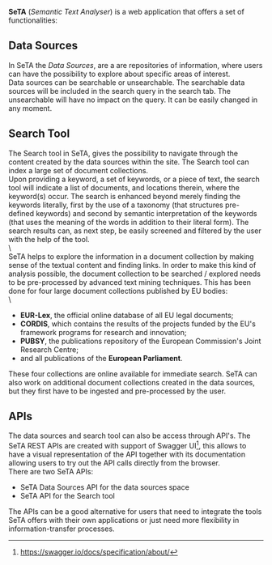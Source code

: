 
**SeTA** (*Semantic Text Analyser*) is a web application that offers a set of functionalities:

## Data Sources

In SeTA the  *Data Sources*, are a are repositories of information, where users can have the possibility to explore about specific areas of interest.                          
Data sources can be searchable or unsearchable.  The searchable data sources will be included in the search query in the search tab. The unsearchable will have no impact on the query. It can be easily changed in any moment. 

## Search Tool
The Search tool in SeTA, gives the possibility to navigate through the content created by the data sources within the site. The Search tool can index a large set of document collections.                  
Upon providing a keyword, a set of keywords, or a piece of text, the search tool will indicate a list of documents, and locations therein, where the keyword(s) occur. The search is enhanced beyond merely finding the keywords literally, first by the use of a taxonomy (that structures pre-defined keywords) and second by semantic interpretation of the keywords (that uses the meaning of the words in addition to their literal form). The search results can, as next step, be easily screened and filtered by the user with the help of the tool.       
\     
SeTA helps to explore the information in a document collection by making sense of the textual content and finding links.
In order to make this kind of analysis possible, the document collection to be searched / explored needs to be pre-processed by advanced text mining techniques. This has been done for four large document collections published by EU bodies:  
\       
- **EUR-Lex**, the official online database of all EU legal documents;      
- **CORDIS**, which contains the results of the projects funded by the EU's framework programs for research and innovation;       
- **PUBSY**, the publications repository of the European Commission's Joint Research Centre;      
- and all publications of the **European Parliament**.      

These four collections are online available for immediate search. SeTA can also work on additional document collections created in the data sources, but they first have to be ingested and pre-processed by the user.        

## APIs
The data sources and search tool can also be access through API's. The SeTA REST APIs are created with support of Swagger UI[^2], this allows to have a visual representation of the API together with its documentation allowing users to try out the API calls directly from the browser.          
There are two SeTA APIs:          
- SeTA Data Sources API for the data sources space        
- SeTA API for the Search tool      

The APIs can be a good alternative for users that need to integrate the tools SeTA offers with their own applications or just need more flexibility in information-transfer processes.     

[^1]:https://www.elastic.co/what-is/elasticsearch
[^2]:https://swagger.io/docs/specification/about/


